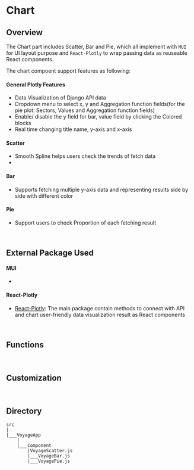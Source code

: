 # Chart


## Overview 
The Chart part includes Scatter, Bar and Pie, which all implement with `MUI` for UI layout purpose and `React-Plotly` to wrap passing data as reuseable React components.

The chart compoent support features as following:
#### General Plotly Features
- Data Visualization of Django API data
- Dropdown menu to select x, y and Aggregation function fields(for the pie plot: Sectors, Values and Aggregation function fields)
- Enable/ disable the y field for bar, value field by clicking the Colored blocks
- Real time changing title name, y-axis and x-axis

#### Scatter 
- Smooth Spline helps users check the trends of fetch data
- 

#### Bar
- Supports fetching multiple y-axis data and representing results side by side with different color


#### Pie
- Support users to check Proportion of each fetching result

&nbsp;

## External Package Used
#### MUI
- 

#### React-Plotly
- [React-Plotly](https://plotly.com/javascript/react/): The main package contain methods to connect with API and chart user-friendly data visualization result as React components







&nbsp;

## Functions





&nbsp;


## Customization




&nbsp;


## Directory




```
src
|
|___VoyageApp
    |
    |___Component
        |VoyageScatter.js
        |___VoyageBar.js
        |___VoyagePie.js
```